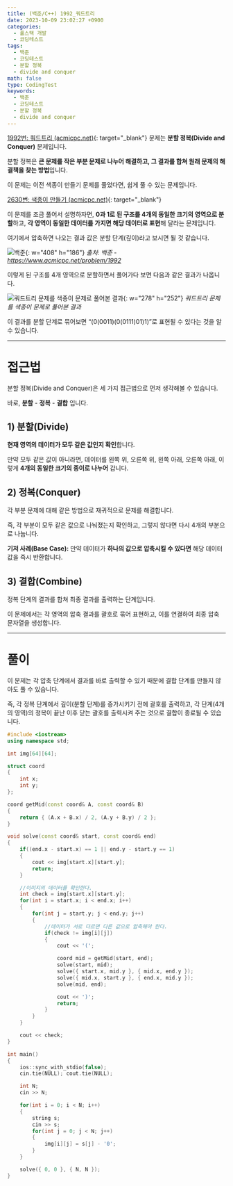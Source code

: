 ```yaml
---
title: (백준/C++) 1992_쿼드트리
date: 2023-10-09 23:02:27 +0900
categories:
  - 풀스택 개발
  - 코딩테스트
tags:
  - 백준
  - 코딩테스트
  - 분할 정복
  - divide and conquer
math: false
type: CodingTest
keywords:
  - 백준
  - 코딩테스트
  - 분할 정복
  - divide and conquer
---
```


[1992번: 쿼드트리 (acmicpc.net)](https://www.acmicpc.net/problem/1992){: target="_blank"} 문제는 <span class="keyword">**분할 정복(Divide and Conquer)**</span> 문제입니다.

분할 정복은 **<span class="font_highlight">큰 문제를 작은 부분 문제로 나누어 해결</span>하고, 그 결과를 합쳐 원래 문제의 해결책을 찾는 방법**입니다.

이 문제는 이전 색종이 만들기 문제를 풀었다면, 쉽게 풀 수 있는 문제입니다.

[2630번: 색종이 만들기 (acmicpc.net)](https://www.acmicpc.net/problem/2630){: target="_blank"}

이 문제를 조금 풀어서 설명하자면, **0과 1로 된 구조를 4개의 동일한 크기의 영역으로 분할**하고, **각 영역이 동일한 데이터를 가지면 해당 데이터로 표현**해 달라는 문제입니다.

여기에서 압축하면 나오는 결과 값은 분할 단계(깊이)라고 보시면 될 것 같습니다.

![백준](https://www.acmicpc.net/JudgeOnline/upload/201007/qq.png){: w="408" h="186"}
_출처: 백준 - https://www.acmicpc.net/problem/1992_

이렇게 된 구조를 4개 영역으로 분할하면서 풀어가다 보면 다음과 같은 결과가 나옵니다.

![쿼드트리 문제를 색종이 문제로 풀어본 결과](https://i.postimg.cc/d3Wvwcwp/스크린샷_2023-08-26_162143.png){: w="278" h="252"}
_쿼드트리 문제를 색종이 문제로 풀어본 결과_

이 결과를 분할 단계로 묶어보면 “(0(0011)(0(0111)01)1)”로 표현될 수 있다는 것을 알 수 있습니다.

---

# 접근법

분할 정복(Divide and Conquer)은 세 가지 접근법으로 먼저 생각해볼 수 있습니다.

바로, **분할** - **정복** - **결합** 입니다.

## 1) **분할(Divide)**

**현재 영역의 데이터가 모두 같은 값인지 확인**합니다.

만약 모두 같은 값이 아니라면, 데이터를 왼쪽 위, 오른쪽 위, 왼쪽 아래, 오른쪽 아래, 이렇게 **4개의 동일한 크기의 종이로 나누어** 갑니다.

## 2) **정복(Conquer)**

각 부분 문제에 대해 같은 방법으로 재귀적으로 문제를 해결합니다.

즉, 각 부분이 모두 같은 값으로 나눠졌는지 확인하고, 그렇지 않다면 다시 4개의 부분으로 나눕니다.

**기저 사례(Base Case):** 만약 데이터가 **하나의 값으로 압축시킬 수 있다면** 해당 데이터 값을 즉시 반환합니다.

## 3) **결합(Combine)**

정복 단계의 결과를 합쳐 최종 결과를 출력하는 단계입니다.

이 문제에서는 각 영역의 압축 결과를 괄호로 묶어 표현하고, 이를 연결하여 최종 압축 문자열을 생성합니다.

---

# 풀이

이 문제는 각 압축 단계에서 결과를 바로 출력할 수 있기 때문에 결합 단계를 만들지 않아도 풀 수 있습니다.

즉, 각 정복 단계에서 깊이(분할 단계)를 증가시키기 전에 괄호를 출력하고, 각 단계(4개의 영역)의 정복이 끝난 이후 닫는 괄호를 출력시켜 주는 것으로 결합이 종료될 수 있습니다.

```cpp
#include <iostream>
using namespace std;

int img[64][64];

struct coord
{
	int x;
	int y;
};

coord getMid(const coord& A, const coord& B)
{
	return { (A.x + B.x) / 2, (A.y + B.y) / 2 };
}

void solve(const coord& start, const coord& end)
{
	if((end.x - start.x) == 1 || end.y - start.y == 1)
	{
		cout << img[start.x][start.y];
		return;
	}

	//이미지의 데이터를 확인한다.
	int check = img[start.x][start.y];
	for(int i = start.x; i < end.x; i++)
	{
		for(int j = start.y; j < end.y; j++)
		{
			//데이터가 서로 다르면 다른 값으로 압축해야 한다.
			if(check != img[i][j])
			{
				cout << '(';

				coord mid = getMid(start, end);
				solve(start, mid);
				solve({ start.x, mid.y }, { mid.x, end.y });
				solve({ mid.x, start.y }, { end.x, mid.y });
				solve(mid, end);

				cout << ')';
				return;
			}
		}
	}

	cout << check;
}

int main()
{
	ios::sync_with_stdio(false);
	cin.tie(NULL); cout.tie(NULL);

	int N;
	cin >> N;

	for(int i = 0; i < N; i++)
	{
		string s;
		cin >> s;
		for(int j = 0; j < N; j++)
		{
			img[i][j] = s[j] - '0';
		}
	}

	solve({ 0, 0 }, { N, N });
}
```